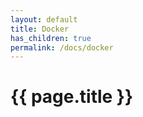 ```yaml
---
layout: default
title: Docker
has_children: true
permalink: /docs/docker
---
```


# {{ page.title }}
